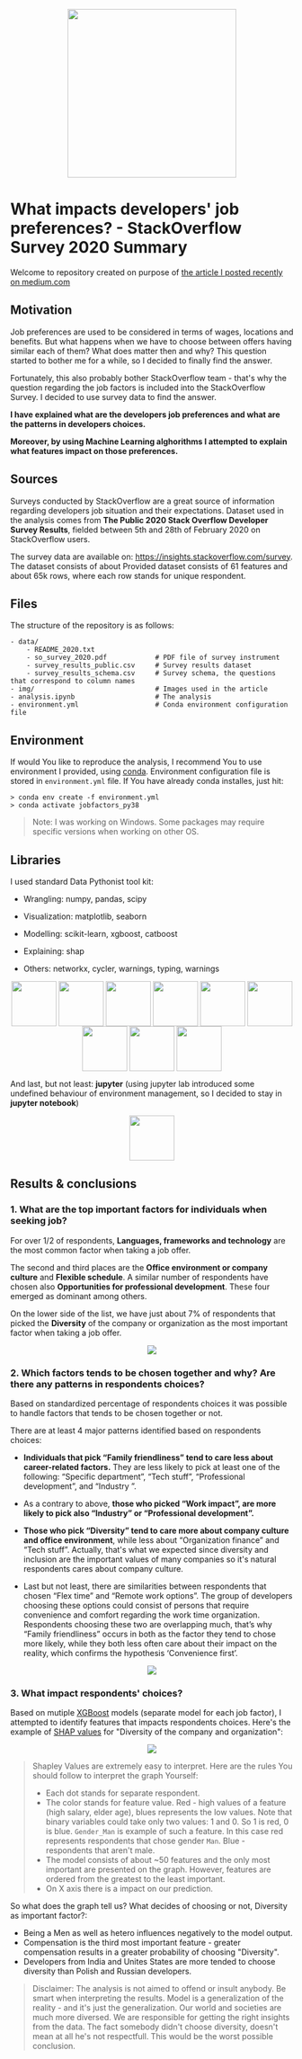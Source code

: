 <p align="center"><img src="img/readme/so.png" width="300" vertical-align="middle"/> </p>

# What impacts developers' job preferences? - StackOverflow Survey 2020 Summary 


Welcome to repository created on purpose of 
[the article I posted recently on medium.com](https://kmwolowiec.medium.com/what-impact-the-developers-job-preferences-2384ec4b596d)



## Motivation
Job preferences are used to be considered in terms of wages, locations and benefits. But what happens when we have to choose
between offers having similar each of them? What does matter then and why? This question started to bother me for a while,
so I decided to finally find the answer. 

Fortunately, this also probably bother StackOverflow team - that's why the question regarding the job factors is included into 
the StackOverflow Survey. I decided to use survey data to find the answer. 

**I have explained what are the developers job preferences and what are the patterns in developers choices.**

**Moreover, by using Machine Learning alghorithms I attempted to explain what features impact on those preferences.**


## Sources
Surveys conducted by StackOverflow are a great source of information regarding developers job situation and their expectations.
Dataset used in the analysis comes from **The Public 2020 Stack Overflow Developer Survey Results**, 
fielded between 5th and 28th of February 2020 on StackOverflow users.
 
The survey data are available on: https://insights.stackoverflow.com/survey. The dataset consists of about 
Provided dataset consists of 61 features and about 65k rows, where each row stands for unique respondent.

## Files
The structure of the repository is as follows:
```
- data/
    - README_2020.txt
    - so_survey_2020.pdf            # PDF file of survey instrument
    - survey_results_public.csv     # Survey results dataset
    - survey_results_schema.csv     # Survey schema, the questions that correspond to column names
- img/                              # Images used in the article
- analysis.ipynb                    # The analysis
- environment.yml                   # Conda environment configuration file                      
 ```

## Environment
If would You like to reproduce the analysis, I recommend You to use environment I provided, using 
[conda](https://docs.conda.io/projects/conda/en/latest/user-guide/install/index.html).
Environment configuration file is stored in `environment.yml` file. 
If You have already conda installes, just hit:
```
> conda env create -f environment.yml
> conda activate jobfactors_py38
```

> Note: I was working on Windows. Some packages may require specific versions when working on other OS.
<style>
[src*="#thumbnail"] {
   width:80px;
    vertical-align:middle;
    horiz-align: right;
}

center {
    align: center;
}


</style>



## Libraries 

I used standard Data Pythonist tool kit:

* Wrangling: numpy, pandas, scipy      

* Visualization: matplotlib, seaborn        

* Modelling: scikit-learn, xgboost, catboost

* Explaining: shap

* Others: networkx, cycler, warnings, typing, warnings
<p align="center">
    <img width="80" vertical-align="middle" src="img/readme/pandas.png#thumbnail"/> 
    <img width="80" vertical-align="middle" src="img/readme/np.png#thumbnail"/> 
    <img width="80" vertical-align="middle" src="img/readme/mtp.svg#thumbnail"/> 
    <img width="80" vertical-align="middle" src="img/readme/scipy.png#thumbnail"/> 
    <img width="80" vertical-align="middle" src="img/readme/sns.svg#thumbnail"/>
    <img width="80" vertical-align="middle" src="img/readme/cb.png#thumbnail"/> 
    <img width="80" vertical-align="middle" src="img/readme/xgb.png#thumbnail"/> 
    <img width="80" vertical-align="middle" src="img/readme/skl.png#thumbnail"/>
    <img width="80" vertical-align="middle" src="img/readme/shap.png#thumbnail"/>
</p>

And last, but not least: **jupyter** 
(using jupyter lab introduced some undefined behaviour of environment management, so I decided to stay in **jupyter notebook**)

<p align="center"><img width="80" vertical-align="middle" src="img/readme/jupyter.svg#thumbnail"/></p>

## Results & conclusions

### 1. What are the top important factors for individuals when seeking job?
For over 1/2 of respondents, **Languages, frameworks and technology** are the most common factor when taking a job offer. 

The second and third places are the **Office environment or company culture** and **Flexible schedule**. 
A similar number of respondents have chosen also **Opportunities for professional development**. 
These four emerged as dominant among others.

On the lower side of the list, we have just about 7% of respondents that picked the **Diversity** of the company or organization as the most important factor when taking a job offer.
<p align="center"><img vertical-align="middle" src="img/bar1.png"/></p>

### 2. Which factors tends to be chosen together and why? Are there any patterns in respondents choices?
Based on standardized percentage of respondents choices it was possible to handle
factors that tends to be chosen together or not.
 
There are at least 4 major patterns identified based on respondents choices:

* **Individuals that pick “Family friendliness” tend to care less about career-related factors.** 
They are less likely to pick at least one of the following: “Specific department”, “Tech stuff”, “Professional development”, and “Industry ”.

* As a contrary to above, **those who picked “Work impact”, are more likely to pick also “Industry” or “Professional development”.**

* **Those who pick “Diversity” tend to care more about company culture and office environment**, 
while less about “Organization finance” and “Tech stuff”. 
Actually, that's what we expected since diversity and inclusion are the important values of many companies so
it's natural respondents cares about company culture.

* Last but not least, there are similarities between respondents that chosen “Flex time” and “Remote work options”. 
The group of developers choosing these options could consist of persons that require convenience and comfort regarding the work time organization. 
Respondents choosing these two are overlapping much, that’s why “Family friendliness” occurs in both as the factor they tend to chose more likely, 
while they both less often care about their impact on the reality, which confirms the hypothesis ‘Convenience first’.

<p align="center"><img vertical-align="middle" src="img/graph.png"/></p>


### 3. What impact respondents' choices?
Based on mutiple [XGBoost](https://xgboost.readthedocs.io/en/latest/) models (separate model for each job factor), 
I attempted to identify features that impacts respondents choices. 
Here's the example of [SHAP values](http://papers.nips.cc/paper/7062-a-unified-approach-to-interpreting-model-predictions.pdf) 
for "Diversity of the company and organization":
 
<p align="center"><img vertical-align="middle" src="img/diversity.PNG"/></p>


> Shapley Values are extremely easy to interpret. Here are the rules You should follow to interpret the graph Yourself:
> * Each dot stands for separate respondent.
> * The color stands for feature value. Red - high values of a feature (high salary, elder age), blues represents the low values.
> Note that binary variables could take only two values: 1 and 0. So 1 is red, 0 is blue. `Gender_Man` is example of such a feature.
> In this case red represents respondents that chose gender `Man`. Blue - respondents that aren't male.
> * The model consists of about ~50 features and the only most important are presented on the graph. 
> However, features are ordered from the greatest to the least important.
> * On X axis there is a impact on our prediction.

So what does the graph tell us? What decides of choosing or not, Diversity as important factor?:
* Being a Men as well as hetero influences negatively to the model output.
* Compensation is the third most important feature - greater compensation results in a greater probability of choosing "Diversity".
* Developers from India and Unites States are more tended to choose diversity than Polish and Russian developers.

> Disclaimer: The analysis is not aimed to offend or insult anybody. Be smart when interpreting the results. 
> Model is a generalization of the reality - and it's just the generalization. Our world and societies are much more
> diversed. We are responsible for getting the right insights from the data. The fact somebody didn't choose diversity, 
> doesn't mean at all he's not respectfull. This would be the worst possible conclusion. 

 